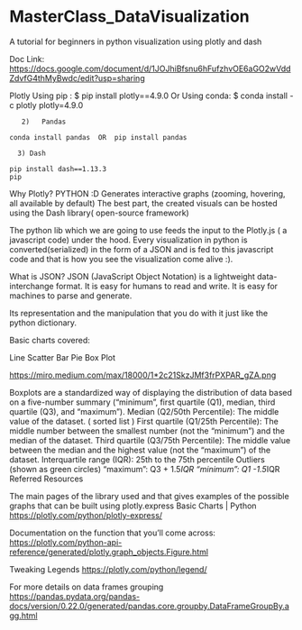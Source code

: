 # MasterClass_DataVisualization
A tutorial for beginners in python visualization using plotly and dash 

Doc Link: https://docs.google.com/document/d/1JOJhiBfsnu6hFufzhvOE6aGO2wVddZdvfG4thMyBwdc/edit?usp=sharing

Plotly
Using pip :  $ pip install plotly==4.9.0 
Or 
Using conda:  $ conda install -c plotly plotly=4.9.0

       2)	Pandas
	
	conda install pandas  OR  pip install pandas 

      3) Dash 

	pip install dash==1.13.3
	pip 
  
Why Plotly?
PYTHON :D
Generates interactive graphs (zooming, hovering, all available by default) 
The best part, the created visuals can be hosted using the Dash library( open-source framework) 
	
The python lib which we are going to use feeds the input to the Plotly.js ( a javascript code) under the hood. Every visualization in python is converted(serialized)  in the form of a JSON and is fed to this javascript code and that is how you see the visualization come alive :). 

What is JSON?
JSON (JavaScript Object Notation) is a lightweight data-interchange format. 
It is easy for humans to read and write. 
It is easy for machines to parse and generate.

Its representation and the manipulation that you do with it just like the python dictionary. 

Basic charts covered:

Line
Scatter
Bar
Pie
Box Plot

https://miro.medium.com/max/18000/1*2c21SkzJMf3frPXPAR_gZA.png

Boxplots are a standardized way of displaying the distribution of data based on a five-number summary (“minimum”, first quartile (Q1), median, third quartile (Q3), and “maximum”).
Median (Q2/50th Percentile): The middle value of the dataset. ( sorted list )
First quartile (Q1/25th Percentile): The middle number between the smallest number (not the “minimum”) and the median of the dataset.
Third quartile (Q3/75th Percentile): The middle value between the median and the highest value (not the “maximum”) of the dataset.
Interquartile range (IQR):  25th to the 75th percentile
Outliers (shown as green circles)
“maximum”: Q3 + 1.5*IQR
“minimum”: Q1 -1.5*IQR
Referred Resources

The main pages of the library used and that gives examples of the possible graphs that can be built using plotly.express
Basic Charts | Python
https://plotly.com/python/plotly-express/

Documentation on the function that you’ll come across:
https://plotly.com/python-api-reference/generated/plotly.graph_objects.Figure.html

Tweaking Legends
https://plotly.com/python/legend/

For more details on  data frames grouping
https://pandas.pydata.org/pandas-docs/version/0.22.0/generated/pandas.core.groupby.DataFrameGroupBy.agg.html
